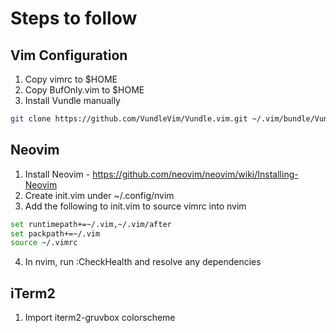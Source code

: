 Steps to follow
===============

Vim Configuration
-----------------
1. Copy vimrc to $HOME
2. Copy BufOnly.vim to $HOME
3. Install Vundle manually 
```sh
git clone https://github.com/VundleVim/Vundle.vim.git ~/.vim/bundle/Vundle.vim 
```

Neovim
------
1. Install Neovim - https://github.com/neovim/neovim/wiki/Installing-Neovim
2. Create init.vim under ~/.config/nvim 
3. Add the following to init.vim to source vimrc into nvim
```sh
set runtimepath+=~/.vim,~/.vim/after
set packpath+=~/.vim
source ~/.vimrc
```
4. In nvim, run :CheckHealth and resolve any dependencies

iTerm2
------
1. Import iterm2-gruvbox colorscheme
